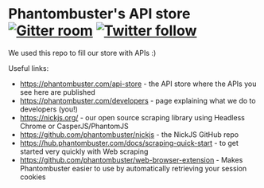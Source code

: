 Phantombuster's API store <a href="https://gitter.im/phantombuster/nickjs"><img alt="Gitter room" src="https://img.shields.io/gitter/room/Phantombuster/Lobby.svg?style=flat-square"></a> <a href="https://twitter.com/phbuster"><img alt="Twitter follow" src="https://img.shields.io/twitter/follow/phbuster.svg?style=social&label=Follow"></a>
=========================

We used this repo to fill our store with APIs :)

Useful links:

 - https://phantombuster.com/api-store - the API store where the APIs you see here are published
 - https://phantombuster.com/developers - page explaining what we do to developers (you!)
 - https://nickjs.org/ - our open source scraping library using Headless Chrome or CasperJS/PhantomJS
 - https://github.com/phantombuster/nickjs - the NickJS GitHub repo
 - https://hub.phantombuster.com/docs/scraping-quick-start - to get started very quickly with Web scraping
 - https://github.com/phantombuster/web-browser-extension - Makes Phantombuster easier to use by automatically retrieving your session cookies
